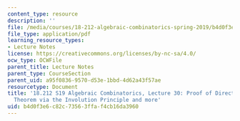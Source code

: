 ```yaml
---
content_type: resource
description: ''
file: /media/courses/18-212-algebraic-combinatorics-spring-2019/b4d0f3e6c82c73563ffaf4cb16da3960_MIT18_212S19_lec30.pdf
file_type: application/pdf
learning_resource_types:
- Lecture Notes
license: https://creativecommons.org/licenses/by-nc-sa/4.0/
ocw_type: OCWFile
parent_title: Lecture Notes
parent_type: CourseSection
parent_uid: a95f0836-9570-d53e-1bbd-4d62a43f57ae
resourcetype: Document
title: '18.212 S19 Algebraic Combinatorics, Lecture 30: Proof of Directed Matrix Tree
  Theorem via the Involution Principle and more'
uid: b4d0f3e6-c82c-7356-3ffa-f4cb16da3960
---
```

